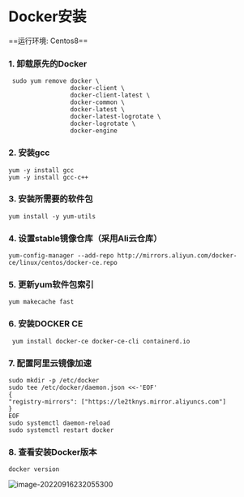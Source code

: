 # Docker安装

==运行环境: Centos8==



### 1. 卸载原先的Docker

```shell
 sudo yum remove docker \ 
                 docker-client \                  
                 docker-client-latest \                  
                 docker-common \                  
                 docker-latest \                  
                 docker-latest-logrotate \                  
                 docker-logrotate \                  
                 docker-engine
```



### 2. 安装gcc

```shell
yum -y install gcc
yum -y install gcc-c++
```

### 3. 安装所需要的软件包

```shell
yum install -y yum-utils
```

### 4. 设置stable镜像仓库（采用Ali云仓库）

```shell
yum-config-manager --add-repo http://mirrors.aliyun.com/docker-ce/linux/centos/docker-ce.repo
```

### 5. 更新yum软件包索引

```shell
yum makecache fast
```

### 6. 安装DOCKER CE

```shell
 yum install docker-ce docker-ce-cli containerd.io
```

### 7. 配置阿里云镜像加速

```shell
sudo mkdir -p /etc/docker
sudo tee /etc/docker/daemon.json <<-'EOF'
{  
"registry-mirrors": ["https://le2tknys.mirror.aliyuncs.com"]
}
EOF
sudo systemctl daemon-reload
sudo systemctl restart docker
```

### 8. 查看安装Docker版本

```shell
docker version
```

![image-20220916232055300](C:\Users\Cxuejia\AppData\Roaming\Typora\typora-user-images\image-20220916232055300.png)
